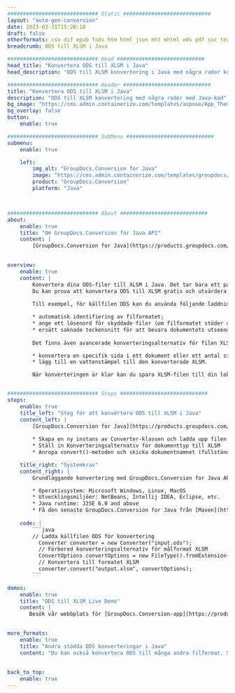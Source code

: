 ```yaml
---
############################# Static ############################
layout: "auto-gen-conversion"
date: 2023-03-31T15:28:18
draft: false
otherformats: csv dif epub fods htm html json mht mhtml ods pdf sxc tex tsv xlam xls xlsb xlsm xlsx xlt xltm xltx xml xps
breadcrumb: ODS till XLSM i Java

############################# Head ############################
head_title: "Konvertera ODS till XLSM i Java"
head_description: "ODS till XLSM konvertering i Java med några rader kod. Konvertera över 160 filformat med hjälp av GroupDocs dokumentkonverterings-API för Java"

############################# Header ############################
title: "Konvertera ODS till XLSM i Java"
description: "ODS till XLSM konvertering med några rader med Java-kod"
bg_image: "https://cms.admin.containerize.com/templates/aspose/App_Themes/V3/images/bg/header1.png"
bg_overlay: false
button:
    enable: true

############################# SubMenu ############################
submenu:
    enable: true

    left:
        img_alt: "GroupDocs.Conversion for Java"
        image: "https://cms.admin.containerize.com/templates/groupdocs/images/product-logos/90x90-noborder/groupdocs-conversion-java.png"
        product: "GroupDocs.Conversion"
        platform: "Java"



############################# About ############################
about:
    enable: true
    title: "Om GroupDocs.Conversion for Java API"
    content: |
        [GroupDocs.Conversion for Java](https://products.groupdocs.com/conversion/java/) är ett avancerat filformatkonverterings-API för konvertering mellan populära bild- och dokumentformat som Microsoft Office, OpenDocument, PDF, HTML, e-post, CAD. och mycket mer med bara några rader kod. Det inbyggda API:t upptäcker automatiskt formaten för originaldokumenten och erbjuder många alternativ för att anpassa de konverterade dokumenten. Tillsammans med funktionen att extrahera information från ett dokument, stöder den också cachelagring av konverteringsresultaten till den lokala disken som standard. Men alla typer av cachelagring kan stödjas genom att implementera lämpliga gränssnitt - Amazon S3, Dropbox, Google Drive, Windows Azure, Reddis eller andra.
    

overview:
    enable: true
    content: |
        Konvertera dina ODS-filer till XLSM i Java. Det tar bara ett par rader med Java-kod på valfri plattform, som Windows, Linux, macOS.
        Du kan prova att konvertera ODS till XLSM gratis och utvärdera kvaliteten på konverteringsresultaten. Tillsammans med enkla filkonverteringsskript kan du prova mer sofistikerade alternativ för att ladda källfilen ODS och lagra XLSM-utdata. 
        
        Till exempel, för källfilen ODS kan du använda följande laddningsalternativ:

        * automatisk identifiering av filformatet;
        * ange ett lösenord för skyddade filer (om filformatet stöder det);
        * ersätt saknade teckensnitt för att bevara dokumentets utseende.
        
        Det finns även avancerade konverteringsalternativ för filen XLSM:

        * konvertera en specifik sida i ett dokument eller ett antal sidor;
        * lägg till en vattenstämpel till den konverterade XLSM.

        När konverteringen är klar kan du spara XLSM-filen till din lokala filsökväg eller till tredje parts lagring såsom FTP, Amazon S3, Google Drive, Dropbox etc. Observera - för att konvertera ODS till XLSM behöver du inte installera någon ytterligare programvara, såsom MS Office, Open Office, Adobe Acrobat Reader etc.


############################# Steps ############################
steps:
    enable: true
    title_left: "Steg för att konvertera ODS till XLSM i Java"
    content_left: |
        [GroupDocs.Conversion for Java](https://products.groupdocs.com/conversion/java/) låter utvecklare enkelt konvertera ODS fil till XLSM med några rader kod.
        
        * Skapa en ny instans av Converter-klassen och ladda upp filen ODS med den fullständiga sökvägen
        * Ställ in Konverteringsalternativ för dokumenttyp till XLSM
        * Anropa convert()-metoden och skicka dokumentnamnet (fullständig sökväg) och formatet (XLSM) som en parameter

    title_right: "Systemkrav"
    content_right: |
        Grundläggande konvertering med GroupDocs.Conversion for Java API kan göras med bara några rader kod. Våra API:er stöds på alla större plattformar och operativsystem. Innan du kör koden nedan, se till att du har följande förutsättningar installerade på ditt system.

        * Operativsystem: Microsoft Windows, Linux, MacOS
        * Utvecklingsmiljöer: NetBeans, Intellij IDEA, Eclipse, etc.
        * Java runtime: J2SE 6.0 and above
        * Få den senaste GroupDocs.Conversion for Java från [Maven](https://repository.groupdocs.com/webapp/#/artifacts/browse/tree/General/repo/com/groupdocs/groupdocs-conversion)
         
    code: |
        ```java    
        // Ladda källfilen ODS för konvertering
          Converter converter = new Converter("input.ods");
          // Förbered konverteringsalternativ för målformat XLSM
          ConvertOptions convertOptions = new FileType().fromExtension("xlsm").getConvertOptions();
          // Konvertera till formatet XLSM
          converter.convert("output.xlsm", convertOptions);
        ```

demos:
    enable: true
    title: "ODS till XLSM Live Demo"
    content: |
       Besök vår webbplats för [GroupDocs.Conversion-app](https://products.groupdocs.app/conversion/family) och försök konvertera ODS till XLSM nu. Den kostnadsfria demon har följande fördelar
          

more_formats:
    enable: true
    title: "Andra stödda ODS konverteringar i Java"
    content: "Du kan också konvertera ODS till många andra filformat. Se listan nedan."
       
       
back_to_top:
    enable: true
---
```

